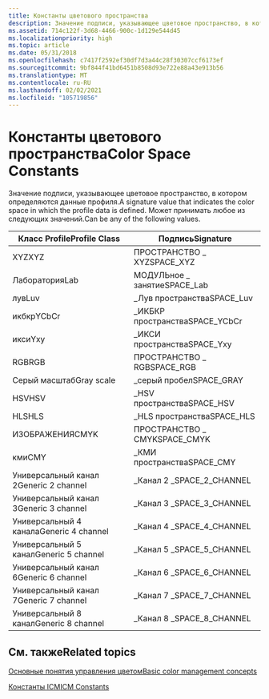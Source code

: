 ```yaml
---
title: Константы цветового пространства
description: Значение подписи, указывающее цветовое пространство, в котором определяются данные профиля.
ms.assetid: 714c122f-3d68-4466-900c-1d129e544d45
ms.localizationpriority: high
ms.topic: article
ms.date: 05/31/2018
ms.openlocfilehash: c7417f2592ef30df7d3a44c28f30307ccf6173ef
ms.sourcegitcommit: 9bf844f41bd6451b8508d93e722e88a43e913b56
ms.translationtype: MT
ms.contentlocale: ru-RU
ms.lasthandoff: 02/02/2021
ms.locfileid: "105719856"
---
```

# <a name="color-space-constants"></a><span data-ttu-id="f37d7-103">Константы цветового пространства</span><span class="sxs-lookup"><span data-stu-id="f37d7-103">Color Space Constants</span></span>

<span data-ttu-id="f37d7-104">Значение подписи, указывающее цветовое пространство, в котором определяются данные профиля.</span><span class="sxs-lookup"><span data-stu-id="f37d7-104">A signature value that indicates the color space in which the profile data is defined.</span></span> <span data-ttu-id="f37d7-105">Может принимать любое из следующих значений.</span><span class="sxs-lookup"><span data-stu-id="f37d7-105">Can be any of the following values.</span></span>



| <span data-ttu-id="f37d7-106">Класс Profile</span><span class="sxs-lookup"><span data-stu-id="f37d7-106">Profile Class</span></span>     | <span data-ttu-id="f37d7-107">Подпись</span><span class="sxs-lookup"><span data-stu-id="f37d7-107">Signature</span></span>         |
|-------------------|-------------------|
| <span data-ttu-id="f37d7-108">XYZ</span><span class="sxs-lookup"><span data-stu-id="f37d7-108">XYZ</span></span>               | <span data-ttu-id="f37d7-109">ПРОСТРАНСТВО \_ XYZ</span><span class="sxs-lookup"><span data-stu-id="f37d7-109">SPACE\_XYZ</span></span>        |
| <span data-ttu-id="f37d7-110">Лаборатория</span><span class="sxs-lookup"><span data-stu-id="f37d7-110">Lab</span></span>               | <span data-ttu-id="f37d7-111">МОДУЛЬное \_ занятие</span><span class="sxs-lookup"><span data-stu-id="f37d7-111">SPACE\_Lab</span></span>        |
| <span data-ttu-id="f37d7-112">лув</span><span class="sxs-lookup"><span data-stu-id="f37d7-112">Luv</span></span>               | <span data-ttu-id="f37d7-113">\_Лув пространства</span><span class="sxs-lookup"><span data-stu-id="f37d7-113">SPACE\_Luv</span></span>        |
| <span data-ttu-id="f37d7-114">икбкр</span><span class="sxs-lookup"><span data-stu-id="f37d7-114">YCbCr</span></span>             | <span data-ttu-id="f37d7-115">\_ИКБКР пространства</span><span class="sxs-lookup"><span data-stu-id="f37d7-115">SPACE\_YCbCr</span></span>      |
| <span data-ttu-id="f37d7-116">икси</span><span class="sxs-lookup"><span data-stu-id="f37d7-116">Yxy</span></span>               | <span data-ttu-id="f37d7-117">\_ИКСИ пространства</span><span class="sxs-lookup"><span data-stu-id="f37d7-117">SPACE\_Yxy</span></span>        |
| <span data-ttu-id="f37d7-118">RGB</span><span class="sxs-lookup"><span data-stu-id="f37d7-118">RGB</span></span>               | <span data-ttu-id="f37d7-119">ПРОСТРАНСТВО \_ RGB</span><span class="sxs-lookup"><span data-stu-id="f37d7-119">SPACE\_RGB</span></span>        |
| <span data-ttu-id="f37d7-120">Серый масштаб</span><span class="sxs-lookup"><span data-stu-id="f37d7-120">Gray scale</span></span>        | <span data-ttu-id="f37d7-121">\_серый пробел</span><span class="sxs-lookup"><span data-stu-id="f37d7-121">SPACE\_GRAY</span></span>       |
| <span data-ttu-id="f37d7-122">HSV</span><span class="sxs-lookup"><span data-stu-id="f37d7-122">HSV</span></span>               | <span data-ttu-id="f37d7-123">\_HSV пространства</span><span class="sxs-lookup"><span data-stu-id="f37d7-123">SPACE\_HSV</span></span>        |
| <span data-ttu-id="f37d7-124">HLS</span><span class="sxs-lookup"><span data-stu-id="f37d7-124">HLS</span></span>               | <span data-ttu-id="f37d7-125">\_HLS пространства</span><span class="sxs-lookup"><span data-stu-id="f37d7-125">SPACE\_HLS</span></span>        |
| <span data-ttu-id="f37d7-126">ИЗОБРАЖЕНИЯ</span><span class="sxs-lookup"><span data-stu-id="f37d7-126">CMYK</span></span>              | <span data-ttu-id="f37d7-127">ПРОСТРАНСТВО \_ CMYK</span><span class="sxs-lookup"><span data-stu-id="f37d7-127">SPACE\_CMYK</span></span>       |
| <span data-ttu-id="f37d7-128">кми</span><span class="sxs-lookup"><span data-stu-id="f37d7-128">CMY</span></span>               | <span data-ttu-id="f37d7-129">\_КМИ пространства</span><span class="sxs-lookup"><span data-stu-id="f37d7-129">SPACE\_CMY</span></span>        |
| <span data-ttu-id="f37d7-130">Универсальный канал 2</span><span class="sxs-lookup"><span data-stu-id="f37d7-130">Generic 2 channel</span></span> | <span data-ttu-id="f37d7-131">\_Канал 2 \_</span><span class="sxs-lookup"><span data-stu-id="f37d7-131">SPACE\_2\_CHANNEL</span></span> |
| <span data-ttu-id="f37d7-132">Универсальный канал 3</span><span class="sxs-lookup"><span data-stu-id="f37d7-132">Generic 3 channel</span></span> | <span data-ttu-id="f37d7-133">\_Канал 3 \_</span><span class="sxs-lookup"><span data-stu-id="f37d7-133">SPACE\_3\_CHANNEL</span></span> |
| <span data-ttu-id="f37d7-134">Универсальный 4 канала</span><span class="sxs-lookup"><span data-stu-id="f37d7-134">Generic 4 channel</span></span> | <span data-ttu-id="f37d7-135">\_Канал 4 \_</span><span class="sxs-lookup"><span data-stu-id="f37d7-135">SPACE\_4\_CHANNEL</span></span> |
| <span data-ttu-id="f37d7-136">Универсальный 5 канал</span><span class="sxs-lookup"><span data-stu-id="f37d7-136">Generic 5 channel</span></span> | <span data-ttu-id="f37d7-137">\_Канал 5 \_</span><span class="sxs-lookup"><span data-stu-id="f37d7-137">SPACE\_5\_CHANNEL</span></span> |
| <span data-ttu-id="f37d7-138">Универсальный канал 6</span><span class="sxs-lookup"><span data-stu-id="f37d7-138">Generic 6 channel</span></span> | <span data-ttu-id="f37d7-139">\_Канал 6 \_</span><span class="sxs-lookup"><span data-stu-id="f37d7-139">SPACE\_6\_CHANNEL</span></span> |
| <span data-ttu-id="f37d7-140">Универсальный канал 7</span><span class="sxs-lookup"><span data-stu-id="f37d7-140">Generic 7 channel</span></span> | <span data-ttu-id="f37d7-141">\_Канал 7 \_</span><span class="sxs-lookup"><span data-stu-id="f37d7-141">SPACE\_7\_CHANNEL</span></span> |
| <span data-ttu-id="f37d7-142">Универсальный 8 канал</span><span class="sxs-lookup"><span data-stu-id="f37d7-142">Generic 8 channel</span></span> | <span data-ttu-id="f37d7-143">\_Канал 8 \_</span><span class="sxs-lookup"><span data-stu-id="f37d7-143">SPACE\_8\_CHANNEL</span></span> |



 

## <a name="related-topics"></a><span data-ttu-id="f37d7-144">См. также</span><span class="sxs-lookup"><span data-stu-id="f37d7-144">Related topics</span></span>

<dl> <dt>

[<span data-ttu-id="f37d7-145">Основные понятия управления цветом</span><span class="sxs-lookup"><span data-stu-id="f37d7-145">Basic color management concepts</span></span>](basic-color-management-concepts.md)
</dt> <dt>

[<span data-ttu-id="f37d7-146">Константы ICM</span><span class="sxs-lookup"><span data-stu-id="f37d7-146">ICM Constants</span></span>](wcs-constants.md)
</dt> </dl>

 

 




